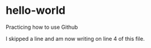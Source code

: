 # hello-world
Practicing how to use Github

I skipped a line and am now writing on line 4 of this file. 
